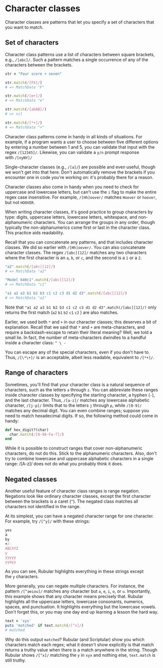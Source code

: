 # Character classes

Character classes are patterns that let you specify a set of characters that you want to match.

## Set of characters

Character class patterns use a list of characters between square brackets, e.g., `/[abc]/`. Such a pattern matches a single occurrence of any of the characters between the brackets.

```ruby
str = "Four score + seven"

str.match(/[FX]/)
# => MatchData "F"

str.match(/[e+]/)
# => MatchData "e"

str.match(/[abAB]/)
# => nil

str.match(/[*+]/)
# => MatchData "+"
```

Character class patterns come in handy in all kinds of situations. For example, if a program wants a user to choose between five different options by entering a number between 1 and 5, you can validate that input with the regex `/[12345]/`. Likewise, you can validate a `y/n` prompt response with `/[nyNY]/`

Single-character classes (e.g., `/[a]/`) are possible and even useful, though we won't get into that here. Don't automatically remove the brackets if you encounter one in code you're working on: it's probably there for a reason.

Character classes also come in handy when you need to check for uppercase and lowercase letters, but can't use the `i` flag to make the entire regex case insensitive. For example, `/[Hh]oover/` matches `Hoover` or `hoover`, but not `HOOVER`. 

When writing character classes, it's good practice to group characters by type: digits, uppercase letters, lowercase letters, whitespace, and non-alphanumeric characters. You can arrange the groups in any order, though typically the non-alphanumerics come first or last in the character class. This practice aids readability.

Recall that you can concatenate any patterns, and that includes character classes. We did so earlier with `/[Hh]oover/`. You can also concatenate character classes. The regex `/[abc][12]/` matches any two characters where the first character is an `a`, `b`, or `c`, and the second is a `1` or a `2`.

```ruby
"a2".match(/[abc][12]/)
# => MatchData "a2"

"Model 640c1".match(/[abc][12]/)
# => MatchData "c1"

"a1 a2 a3 b1 b2 b3 c1 c2 c3 d1 d2 d3".match(/[abc][12]/)
# => MatchData "a1"
```

Note that `"a1 a2 a3 b1 b2 b3 c1 c2 c3 d1 d2 d3".match(/[abc][12]/)` only returns the first match (`a2` `b1` `b2` `c1` `c2` ) are also matches.

Earlier, we used both `*` and `+` in our character classes; this deserves a bit of explanation. Recall that we said that `*` and `+` are meta-characters, and require a backslash-escape to retain their literal meaning? Well, we told a small lie. In fact, the number of meta-characters dwindles to a handful inside a character class: `^ \ -` 

You can escape any of the special characters, even if you don't have to. Thus, `/[\*\+]/`  is an acceptable, albeit less readable, equivalent to `/[*+]/`.

## Range of characters

Sometimes, you'll find that your character class is a natural sequence of characters, such as the letters `a` through `z`. You can abbreviate these ranges inside character classes by specifying the starting character, a hyphen (`-`), and the last character. Thus, `/[a-z]/` matches any lowercase alphabetic character, `/[j-p]/` limits that to the letters `j` through `p`, while `/[0-9]/` matches any decimal digit. You can even combine ranges; suppose you need to match hexadecimal digits. If so, the following method could come in handy:

```ruby
def hex_digit?(char)
  char.match(/[0-9A-Fa-f]/)
end
```

While it is possible to construct ranges that cover non-alphanumeric characters, do not do this. Stick to the alphanumeric characters. Also, don't try to combine lowercase and uppercase alphabetic characters in a single range: /[A-z]/ does not do what you probably think it does.

## Negated classes

Another useful feature of character class ranges is range negation. Negations look like ordinary character classes, except the first character between the brackets is a caret (`^`). The negated class matches all characters not identified in the range.

At its simplest, you can have a negated character range for one character. For example, try `/[^y]/` with these strings:

```ruby
yes
a
by
+/-
ABCXYZ
y
yyyyy
yyayy
```

As you can see, Rubular highlights everything in these strings except the `y` characters.

More generally, you can negate multiple characters. For instance, the pattern `/[^aeiou]/` matches any character but `a`, `e`, `i`, `o`, or `u`. Importantly, this example shows that any character means precisely that. Rubular highlights all the uppercase letters, lowercase consonants, numerics, spaces, and punctuation. It highlights everything but the lowercase vowels. Don't forget this, or you may one day end up learning a lesson the hard way.

```ruby
text = 'xyx'
puts 'matched' if text.match(/[^x]/)
# matched
```

Why do this output `matched`? Rubular (and Scriptular) show you which characters match each regex; what it doesn't show explicitly is that match returns a truthy value when there is a match anywhere in the string. Though Rubular shows `/[^x]/` matching the `y` in `xyx` and nothing else, `text.match` is still truthy.